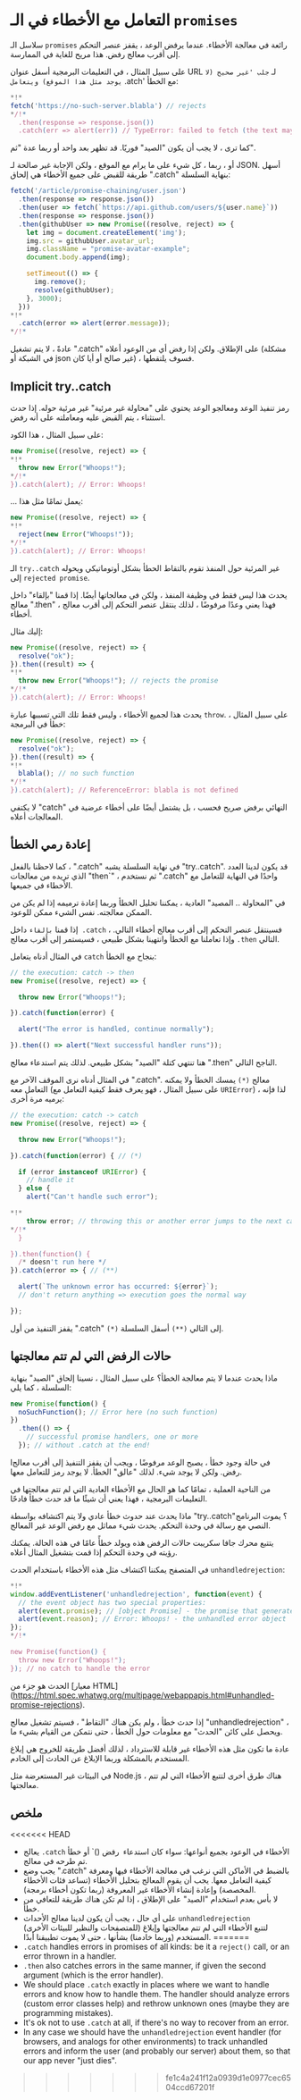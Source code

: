 
# التعامل مع الأخطاء في الـ `promises` 

سلاسل الـ `promises` رائعة في معالجة الأخطاء. عندما يرفض الوعد ، يقفز عنصر التحكم إلى أقرب معالج رفض. هذا مريح للغاية في الممارسة.

على سبيل المثال ، في التعليمات البرمجية أسفل عنوان URL لـ `جلب 'غير صحيح (لا يوجد مثل هذا الموقع) ويتعامل` .atch' مع الخطأ:

```js run
*!*
fetch('https://no-such-server.blabla') // rejects
*/!*
  .then(response => response.json())
  .catch(err => alert(err)) // TypeError: failed to fetch (the text may vary)
```

كما ترى ، لا يجب أن يكون "الصيد" فوريًا. قد تظهر بعد واحد أو ربما عدة "ثم".

أو ، ربما ، كل شيء على ما يرام مع الموقع ، ولكن الإجابة غير صالحة لـ JSON. أسهل طريقة للقبض على جميع الأخطاء هي إلحاق ".catch" بنهاية السلسلة:

```js run
fetch('/article/promise-chaining/user.json')
  .then(response => response.json())
  .then(user => fetch(`https://api.github.com/users/${user.name}`))
  .then(response => response.json())
  .then(githubUser => new Promise((resolve, reject) => {
    let img = document.createElement('img');
    img.src = githubUser.avatar_url;
    img.className = "promise-avatar-example";
    document.body.append(img);

    setTimeout(() => {
      img.remove();
      resolve(githubUser);
    }, 3000);
  }))
*!*
  .catch(error => alert(error.message));
*/!*
```

عادةً ، لا يتم تشغيل ".catch" على الإطلاق. ولكن إذا رفض أي من الوعود أعلاه (مشكلة في الشبكة أو json غير صالح أو أيا كان) ، فسوف يلتقطها.

## Implicit try..catch

رمز تنفيذ الوعد ومعالجو الوعد يحتوي على "محاولة غير مرئية" غير مرئية حوله. إذا حدث استثناء ، يتم القبض عليه ومعاملته على أنه رفض.

على سبيل المثال ، هذا الكود:

```js run
new Promise((resolve, reject) => {
*!*
  throw new Error("Whoops!");
*/!*
}).catch(alert); // Error: Whoops!
```

... يعمل تمامًا مثل هذا:

```js run
new Promise((resolve, reject) => {
*!*
  reject(new Error("Whoops!"));
*/!*
}).catch(alert); // Error: Whoops!
```

الـ `try..catch` غير المرئية حول المنفذ تقوم بالتقاط الحطأ بشكل أوتوماتيكي ويحوله إلى `rejected promise`. 

يحدث هذا ليس فقط في وظيفة المنفذ ، ولكن في معالجاتها أيضًا. إذا قمنا "بإلقاء" داخل معالج ".then" ، فهذا يعني وعدًا مرفوضًا ، لذلك ينتقل عنصر التحكم إلى أقرب معالج أخطاء.

إليك مثال:

```js run
new Promise((resolve, reject) => {
  resolve("ok");
}).then((result) => {
*!*
  throw new Error("Whoops!"); // rejects the promise
*/!*
}).catch(alert); // Error: Whoops!
```

يحدث هذا لجميع الأخطاء ، وليس فقط تلك التي تسببها عبارة `throw`. على سبيل المثال ، خطأ في البرمجة:

```js run
new Promise((resolve, reject) => {
  resolve("ok");
}).then((result) => {
*!*
  blabla(); // no such function
*/!*
}).catch(alert); // ReferenceError: blabla is not defined
```

لا يكتفي "catch" النهائي برفض صريح فحسب ، بل يشتمل أيضًا على أخطاء عرضية في المعالجات أعلاه.

## إعادة رمي الخطأ

كما لاحظنا بالفعل ، ".catch" في نهاية السلسلة يشبه "try..catch". قد يكون لدينا العدد الذي تريده من معالجات "then`" ، ثم نستخدم ".catch" واحدًا في النهاية للتعامل مع الأخطاء في جميعها.

في "المحاولة .. المصيد" العادية ، يمكننا تحليل الخطأ وربما إعادة ترميمه إذا لم يكن من الممكن معالجته. نفس الشيء ممكن للوعود.

إذا قمنا `بإلقاء` داخل` .catch` ، فسينتقل عنصر التحكم إلى أقرب معالج أخطاء التالي. وإذا تعاملنا مع الخطأ وانتهينا بشكل طبيعي ، فسيستمر إلى أقرب معالج `.then` التالي.

في المثال أدناه يتعامل `catch` بنجاح مع الخطأ:

```js run
// the execution: catch -> then
new Promise((resolve, reject) => {

  throw new Error("Whoops!");

}).catch(function(error) {

  alert("The error is handled, continue normally");

}).then(() => alert("Next successful handler runs"));
```

هنا تنتهي كتلة "الصيد" بشكل طبيعي. لذلك يتم استدعاء معالج ".then" الناجح التالي.

في المثال أدناه نرى الموقف الآخر مع ".catch". معالج `(*)` يمسك الخطأ ولا يمكنه التعامل معه (على سبيل المثال ، فهو يعرف فقط كيفية التعامل مع `URIError`) ، لذا فإنه يرميه مرة أخرى:

```js run
// the execution: catch -> catch
new Promise((resolve, reject) => {

  throw new Error("Whoops!");

}).catch(function(error) { // (*)

  if (error instanceof URIError) {
    // handle it
  } else {
    alert("Can't handle such error");

*!*
    throw error; // throwing this or another error jumps to the next catch
*/!*
  }

}).then(function() {
  /* doesn't run here */
}).catch(error => { // (**)

  alert(`The unknown error has occurred: ${error}`);
  // don't return anything => execution goes the normal way

});
```

يقفز التنفيذ من أول ".catch" `(*)` إلى التالي `(**)` أسفل السلسلة.

## حالات الرفض التي لم تتم معالجتها

ماذا يحدث عندما لا يتم معالجة الخطأ؟ على سبيل المثال ، نسينا إلحاق "الصيد" بنهاية السلسلة ، كما يلي:

```js untrusted run refresh
new Promise(function() {
  noSuchFunction(); // Error here (no such function)
})
  .then(() => {
    // successful promise handlers, one or more
  }); // without .catch at the end!
```

Iفي حالة وجود خطأ ، يصبح الوعد مرفوضًا ، ويجب أن يقفز التنفيذ إلى أقرب معالج رفض. ولكن لا يوجد شيء. لذلك "عالق" الخطأ. لا يوجد رمز للتعامل معها.

من الناحية العملية ، تمامًا كما هو الحال مع الأخطاء العادية التي لم تتم معالجتها في التعليمات البرمجية ، فهذا يعني أن شيئًا ما قد حدث خطأ فادحًا.

ماذا يحدث عند حدوث خطأ عادي ولا يتم اكتشافه بواسطة "try..catch"؟ يموت البرنامج النصي مع رسالة في وحدة التحكم. يحدث شيء مماثل مع رفض الوعد غير المعالج.

يتتبع محرك جافا سكريبت حالات الرفض هذه ويولد خطأً عامًا في هذه الحالة. يمكنك رؤيته في وحدة التحكم إذا قمت بتشغيل المثال أعلاه.

في المتصفح يمكننا اكتشاف مثل هذه الأخطاء باستخدام الحدث `unhandledrejection`:

```js run
*!*
window.addEventListener('unhandledrejection', function(event) {
  // the event object has two special properties:
  alert(event.promise); // [object Promise] - the promise that generated the error
  alert(event.reason); // Error: Whoops! - the unhandled error object
});
*/!*

new Promise(function() {
  throw new Error("Whoops!");
}); // no catch to handle the error
```

الحدث هو جزء من [معيار HTML] (https://html.spec.whatwg.org/multipage/webappapis.html#unhandled-promise-rejections).

إذا حدث خطأ ، ولم يكن هناك "التقاط" ، فسيتم تشغيل معالج "unhandledrejection" ، ويحصل على كائن "الحدث" مع معلومات حول الخطأ ، حتى نتمكن من القيام بشيء ما.

عادة ما تكون مثل هذه الأخطاء غير قابلة للاسترداد ، لذلك أفضل طريقة للخروج هي إبلاغ المستخدم بالمشكلة وربما الإبلاغ عن الحادث إلى الخادم.

في البيئات غير المستعرضة مثل Node.js ، هناك طرق أخرى لتتبع الأخطاء التي لم تتم معالجتها.

## ملخص

<<<<<<< HEAD
- يعالج `.catch` الأخطاء في الوعود بجميع أنواعها: سواء كان استدعاء` `رفض ()` أو خطأ تم طرحه في معالج.
- يجب وضع ".catch" بالضبط في الأماكن التي نرغب في معالجة الأخطاء فيها ومعرفة كيفية التعامل معها. يجب أن يقوم المعالج بتحليل الأخطاء (تساعد فئات الأخطاء المخصصة) وإعادة إنشاء الأخطاء غير المعروفة (ربما تكون أخطاء برمجة).
- لا بأس بعدم استخدام "الصيد" على الإطلاق ، إذا لم تكن هناك طريقة للتعافي من خطأ.
- على أي حال ، يجب أن يكون لدينا معالج الأحداث `unhandledrejection` (للمتصفحات والنظير للبيئات الأخرى) لتتبع الأخطاء التي لم تتم معالجتها وإبلاغ المستخدم (وربما خادمنا) بشأنها ، حتى لا يموت تطبيقنا أبدًا.
=======
- `.catch` handles errors in promises of all kinds: be it a `reject()` call, or an error thrown in a handler.
- `.then` also catches errors in the same manner, if given the second argument (which is the error handler).
- We should place `.catch` exactly in places where we want to handle errors and know how to handle them. The handler should analyze errors (custom error classes help) and rethrow unknown ones (maybe they are programming mistakes).
- It's ok not to use `.catch` at all, if there's no way to recover from an error.
- In any case we should have the `unhandledrejection` event handler (for browsers, and analogs for other environments) to track unhandled errors and inform the user (and probably our server) about them, so that our app never "just dies".
>>>>>>> fe1c4a241f12a0939d1e0977cec6504ccd67201f
